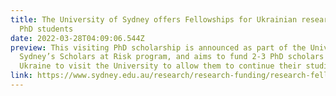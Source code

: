 ```yaml
---
title: The University of Sydney offers Fellowships for Ukrainian researchers and
  PhD students
date: 2022-03-28T04:09:06.544Z
preview: This visiting PhD scholarship is announced as part of the University of
  Sydney’s Scholars at Risk program, and aims to fund 2-3 PhD scholars from the
  Ukraine to visit the University to allow them to continue their studies.
link: https://www.sydney.edu.au/research/research-funding/research-fellowships.html
---
```

